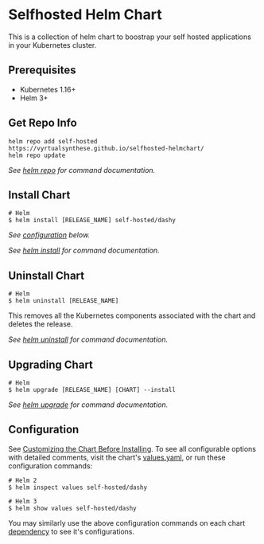 # Selfhosted Helm Chart

This is a collection of helm chart to boostrap your self hosted applications in your Kubernetes cluster.

## Prerequisites

- Kubernetes 1.16+
- Helm 3+

## Get Repo Info

```console
helm repo add self-hosted https://vyrtualsynthese.github.io/selfhosted-helmchart/
helm repo update
```

_See [helm repo](https://helm.sh/docs/helm/helm_repo/) for command documentation._

## Install Chart

```console
# Helm
$ helm install [RELEASE_NAME] self-hosted/dashy
```

_See [configuration](#configuration) below._

_See [helm install](https://helm.sh/docs/helm/helm_install/) for command documentation._

## Uninstall Chart

```console
# Helm
$ helm uninstall [RELEASE_NAME]
```

This removes all the Kubernetes components associated with the chart and deletes the release.

_See [helm uninstall](https://helm.sh/docs/helm/helm_uninstall/) for command documentation._

## Upgrading Chart

```console
# Helm
$ helm upgrade [RELEASE_NAME] [CHART] --install
```

_See [helm upgrade](https://helm.sh/docs/helm/helm_upgrade/) for command documentation._

## Configuration

See [Customizing the Chart Before Installing](https://helm.sh/docs/intro/using_helm/#customizing-the-chart-before-installing). To see all configurable options with detailed comments, visit the chart's [values.yaml](values.yaml), or run these configuration commands:

```console
# Helm 2
$ helm inspect values self-hosted/dashy

# Helm 3
$ helm show values self-hosted/dashy
```

You may similarly use the above configuration commands on each chart [dependency](#dependencies) to see it's configurations.
